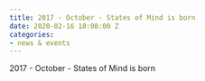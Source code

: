```yaml
---
title: 2017 - October - States of Mind is born
date: 2020-02-16 18:08:00 Z
categories:
- news & events
---
```


2017 - October - States of Mind is born